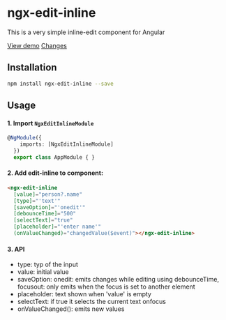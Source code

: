 


# ngx-edit-inline

This is a very simple inline-edit component for Angular

<a href="https://ngx-edit-inline.firebaseapp.com/">View demo</a>
<a href="https://github.com/Marcelh1983/angular-inline-edit/blob/master/changelog.md">Changes</a>
## Installation

```sh
npm install ngx-edit-inline --save
```

## Usage

#### 1. Import `NgxEditInlineModule` 

```ts
@NgModule({
    imports: [NgxEditInlineModule]
  })
  export class AppModule { }
```

#### 2. Add edit-inline to component:

```html
<ngx-edit-inline 
  [value]="person?.name"
  [type]="'text'"
  [saveOption]="'onedit'"
  [debounceTime]="500"
  [selectText]="true"
  [placeholder]="'enter name'"
  (onValueChanged)="changedValue($event)"></ngx-edit-inline>
```

#### 3. API

- type: typ of the input
- value: initial value
- saveOption: onedit: emits changes while editing using debounceTime, focusout: only emits when the focus is set to another element
- placeholder: text shown when 'value' is empty
- selectText: if true it selects the current text onfocus
- onValueChanged(): emits new values